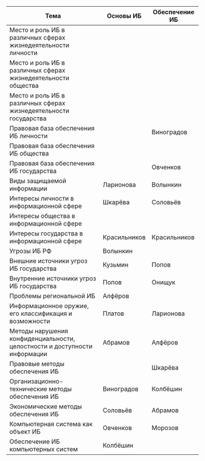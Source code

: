 | Тема | Основы ИБ | Обеспечение ИБ |
| --- | --- | --- |
| Место и роль ИБ в различных сферах жизнедеятельности личности |  |  |
| Место и роль ИБ в различных сферах жизнедеятельности общества |  |  |
| Место и роль ИБ в различных сферах жизнедеятельности государства |  |  |
| Правовая база обеспечения ИБ личности |  | Виноградов |
| Правовая база обеспечения ИБ общества |  |  |
| Правовая база обеспечения ИБ государства |  | Овченков |
| Виды защищаемой информации | Ларионова | Волынкин |
| Интересы личности в информационной сфере | Шкарёва | Соловьёв |
| Интересы общества в информационной сфере |  |  |
| Интересы государства в информационной сфере | Красильников | Красильников |
| Угрозы ИБ РФ | Волынкин |  |
| Внешние источники угроз ИБ государства | Кузьмин | Попов |
| Внутренние источники угроз ИБ государства | Попов | Онищук |
| Проблемы региональной ИБ | Алфёров |  |
| Информационное оружие, его классификация и возможности | Платов | Ларионова |
| Методы нарушения конфиденциальности, целостности и доступности информации | Абрамов | Алфёров |
| Правовые методы обеспечения ИБ |  | Шкарёва |
| Организационно-технические методы обеспечения ИБ | Виноградов | Колбёшин |
| Экономические методы обеспечения ИБ | Соловьёв | Абрамов |
| Компьютерная система как объект ИБ | Овченков | Морозов |
| Обеспечение ИБ компьютерных систем | Колбёшин |  |
